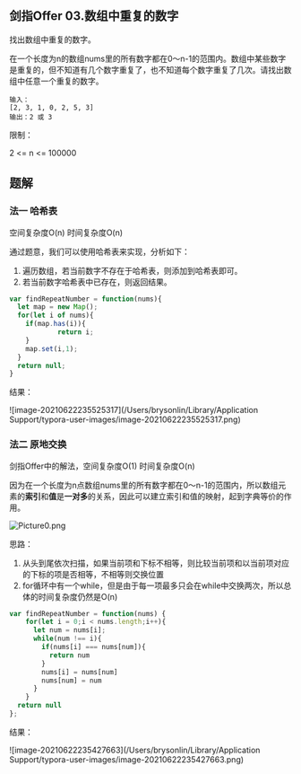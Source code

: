 ## 剑指Offer 03.数组中重复的数字

找出数组中重复的数字。

在一个长度为n的数组nums里的所有数字都在0～n-1的范围内。数组中某些数字是重复的，但不知道有几个数字重复了，也不知道每个数字重复了几次。请找出数组中任意一个重复的数字。

```
输入：
[2, 3, 1, 0, 2, 5, 3]
输出：2 或 3
```

限制：

2 <= n <= 100000

## 题解

### 法一 哈希表

空间复杂度O(n) 时间复杂度O(n)

通过题意，我们可以使用哈希表来实现，分析如下：

1. 遍历数组，若当前数字不存在于哈希表，则添加到哈希表即可。
2. 若当前数字哈希表中已存在，则返回结果。

```javascript
var findRepeatNumber = function(nums){
  let map = new Map();
  for(let i of nums){
    if(map.has(i)){
			return i;
    }
    map.set(i,1);
  }
  return null;
}
```

结果：

![image-20210622235525317](/Users/brysonlin/Library/Application Support/typora-user-images/image-20210622235525317.png)

### 法二 原地交换

剑指Offer中的解法，空间复杂度O(1) 时间复杂度O(n)

因为在一个长度为n点数组nums里的所有数字都在0～n-1的范围内，所以数组元素的**索引**和**值**是**一对多**的关系，因此可以建立索引和值的映射，起到字典等价的作用。

![Picture0.png](https://pic.leetcode-cn.com/1618146573-bOieFQ-Picture0.png)

思路：

1. 从头到尾依次扫描，如果当前项和下标不相等，则比较当前项和以当前项对应的下标的项是否相等，不相等则交换位置
2. for循环中有一个while，但是由于每一项最多只会在while中交换两次，所以总体的时间复杂度仍然是O(n)

```javascript
var findRepeatNumber = function(nums) {
    for(let i = 0;i < nums.length;i++){
      let num = nums[i];
      while(num !== i){
        if(nums[i] === nums[num]){
          return num
        }
        nums[i] = nums[num]
        nums[num] = num
      }
    }
  return null
};
```

结果：

![image-20210622235427663](/Users/brysonlin/Library/Application Support/typora-user-images/image-20210622235427663.png)

